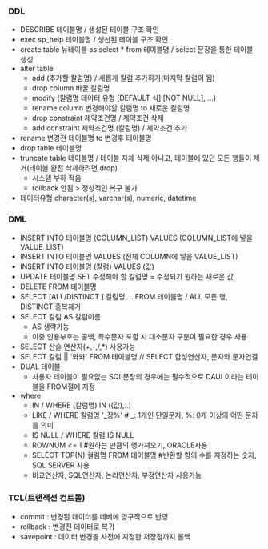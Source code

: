 ### DDL
- DESCRIBE 테이블명 / 생성된 테이블 구조 확인
- exec sp_help 테이블명 / 생선된 테이블 구조 확인
- create table 뉴테이블 as select * from 테이블명 / select 문장을 통한 테이블 생성
- alter table 
    - add (추가할 칼럼명) / 새롭게 칼럼 추가하기(마지막 칼럼이 됨)
    - drop column 바꿀 칼럼명
    - modify (칼럼명 데이터 유형 [DEFAULT 식] [NOT NULL], ...)
    - rename column 변경해야할 칼럼명 to 새로운 칼럼명
    - drop constraint 제약조건명 / 제약조건 삭제
    - add constraint 제약조건명 (칼럼명) / 제약조건 추가
- rename 변경전 테이블명 to 변경후 테이블명
- drop table 테이블명 
- truncate table 테이블명 / 테이블 자체 삭제 아니고, 테이블에 있던 모든 행들이 제거(테이블 완전 삭제하려면 drop)
    - 시스템 부하 적음
    - rollback 안됨 > 정상적인 복구 불가
- 데이터유형 character(s), varchar(s), numeric, datetime

### DML 
- INSERT INTO 테이블명 (COLUMN_LIST) VALUES (COLUMN_LIST에 넣을 VALUE_LIST)
- INSERT INTO 테이블명 VALUES (전체 COLUMN에 넣을 VALUE_LIST)
- INSERT INTO 테이블명 (칼럼) VALUES (값) 
- UPDATE 테이블명 SET 수정해야 할 칼럼명 = 수정되기 원하는 새로운 값
- DELETE FROM 테이블명
- SELECT [ALL/DISTINCT ] 칼럼명, .. FROM 테이블명 / ALL 모든 행, DISTINCT 중복제거
- SELECT 칼럼 AS 칼럼이름 
    - AS 생략가능
    - 이중 인용부호는 공백, 특수문자 포함 시 대소문자 구분이 필요한 경우 사용
- SELECT 산술 연산자(+,-,/,*) 사용가능
- SELECT 칼럼 || '뫄뫄' FROM 테이블명 // SELECT 합성연산자, 문자와 문자연결 
- DUAL 테이블
    - 사용자 테이블이 필요없는 SQL문장의 경우에는 필수적으로 DAUL이라는 테이블을 FROM절에 지정
- where
    - IN / WHERE (칼럼명) IN ((값),..)
    - LIKE / WHERE 칼럼명 '_장%' # _: 1개인 단일문자, %: 0개 이상의 어떤 문자를 의미 
    - IS NULL / WHERE 칼럼 IS NULL 
    - ROWNUM <= 1 #원하는 만큼의 행가져오기, ORACLE사용
    - SELECT TOP(N) 컬럼명 FROM 테이블명 #반환할 향의 수를 지정하는 숫자, SQL SERVER 사용
    - 비교연산자, SQL연산자, 논리연산자, 부정연산자 사용가능


### TCL(트랜잭션 컨트롤)
- commit : 변경된 데이터를 데베에 영구적으로 반영
- rollback : 변경전 데이터로 복귀
- savepoint : 데이터 변경을 사전에 지정한 저장점까지 롤백
